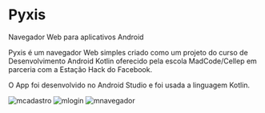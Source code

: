 # Pyxis
Navegador Web para aplicativos Android

Pyxis é um navegador Web simples criado como um projeto do curso de Desenvolvimento Android Kotlin oferecido pela escola MadCode/Cellep
em parceria com a Estação Hack do Facebook.

O App foi desenvolvido no Android Studio e foi usada a linguagem Kotlin.

![mcadastro](https://user-images.githubusercontent.com/54155908/76365472-2df1db00-6306-11ea-9d37-2efcd9ad9666.jpg)
![mlogin](https://user-images.githubusercontent.com/54155908/76365482-2fbb9e80-6306-11ea-9a3b-d4ed0e1623e5.jpg) 
![mnavegador](https://user-images.githubusercontent.com/54155908/76365484-30eccb80-6306-11ea-8e73-b3d3c2f99c20.jpg)
